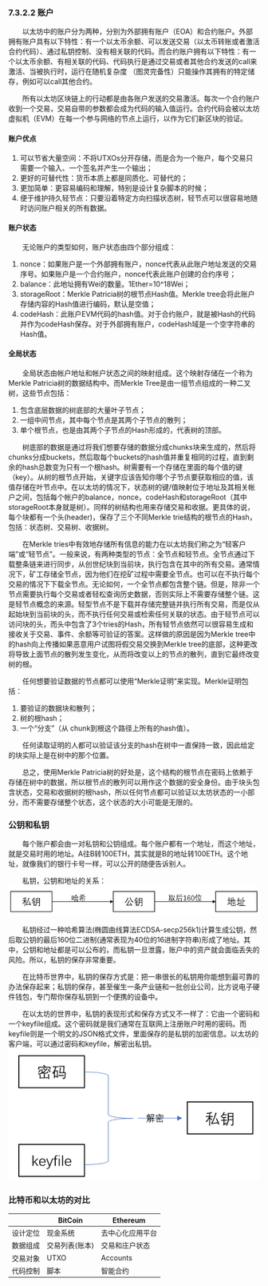 ### 7.3.2.2 账户
&emsp;&emsp;以太坊中的账户分为两种，分别为外部拥有账户（EOA）和合约账户。外部拥有账户具有以下特性：有一个以太币余额、可以发送交易（以太币转账或者激活合约代码）、通过私钥控制、没有相关联的代码。而合约账户拥有以下特性：有一个以太币余额、有相关联的代码、代码执行是通过交易或者其他合约发送的call来激活、当被执行时，运行在随机复杂度 （图灵完备性）只能操作其拥有的特定储存，例如可以call其他合约。

&emsp;&emsp;所有以太坊区块链上的行动都是由各账户发送的交易激活。每次一个合约账户收到一个交易，交易自带的参数都会成为代码的输入值运行。合约代码会被以太坊虚拟机（EVM）在每一个参与网络的节点上运行，以作为它们新区块的验证。

#### 账户优点
1. 可以节省大量空间：不将UTXOs分开存储，而是合为一个账户，每个交易只需要一个输入、一个签名并产生一个输出；
2. 更好的可替代性：货币本质上都是同质化、可替代的；
3. 更加简单：更容易编码和理解，特别是设计复杂脚本的时候；
4. 便于维护持久轻节点：只要沿着特定方向扫描状态树，轻节点可以很容易地随时访问账户相关的所有数据。

#### 账户状态
&emsp;&emsp;无论账户的类型如何，账户状态由四个部分组成：
1. nonce：如果账户是一个外部拥有账户，nonce代表从此账户地址发送的交易序号。如果账户是一个合约账户，nonce代表此账户创建的合约序号；
2. balance：此地址拥有Wei的数量。1Ether=10^18Wei；
3. storageRoot：Merkle Patricia树的根节点Hash值。Merkle tree会将此账户存储内容的Hash值进行编码，默认是空值；
4. codeHash：此账户EVM代码的hash值。对于合约账户，就是被Hash的代码并作为codeHash保存。对于外部拥有账户，codeHash域是一个空字符串的Hash值。

#### 全局状态
&emsp;&emsp;全局状态由帐户地址和帐户状态之间的映射组成。这个映射存储在一个称为Merkle Patricia树的数据结构中。而Merkle Tree是由一组节点组成的一种二叉树，这些节点包括：
1. 包含底层数据的树底部的大量叶子节点；
2. 一组中间节点，其中每个节点是其两个子节点的散列；
3. 单个根节点，也是由其两个子节点的Hash形成的，代表树的顶部。

&emsp;&emsp;树底部的数据是通过将我们想要存储的数据分成chunks块来生成的，然后将chunks分成buckets，然后取每个buckets的hash值并重复相同的过程，直到剩余的hash总数变为只有一个根hash。树需要有一个存储在里面的每个值的键（key）。从树的根节点开始，关键字应该告知你哪个子节点要获取相应的值，该值存储在叶节点中。在以太坊的情况下，状态树的键/值映射位于地址及其相关帐户之间，包括每个帐户的balance，nonce，codeHash和storageRoot（其中storageRoot本身就是树）。同样的树结构也用来存储交易和收据。更具体的说，每个块都有一个头(header)，保存了三个不同Merkle trie结构的根节点的Hash，包括：状态树、交易树、收据树。

&emsp;&emsp;在Merkle tries中有效地存储所有信息的能力在以太坊我们称之为“轻客户端”或“轻节点”。一般来说，有两种类型的节点：全节点和轻节点。全节点通过下载整条链来进行同步，从创世纪块到当前块，执行包含在其中的所有交易。通常情况下，矿工存储全节点，因为他们在挖矿过程中需要全节点。也可以在不执行每个交易的情况下下载全节点。无论如何，一个全节点都包含整个链。但是，除非一个节点需要执行每个交易或者轻松查询历史数据，否则实际上不需要存储整个链。这是轻节点概念的来源。轻型节点不是下载并存储完整链并执行所有交易，而是仅从起始块到当前块的头，而不执行任何交易或检索任何关联的状态。由于轻节点可以访问块的头，而头中包含了3个tries的Hash，所有轻节点依然可以很容易生成和接收关于交易、事件、余额等可验证的答案。这样做的原因是因为Merkle tree中的hash向上传播如果恶意用户试图将假交易交换到Merkle tree的底部，这种更改将导致上面节点的散列发生变化，从而将改变以上的节点的散列，直到它最终改变树的根。

&emsp;&emsp;任何想要验证数据的节点都可以使用“Merkle证明”来实现。Merkle证明包括：
1. 要验证的数据块和散列；
2. 树的根hash；
3. 一个“分支”（从 chunk到根这个路径上所有的hash值）。

&emsp;&emsp;任何读取证明的人都可以验证该分支的hash在树中一直保持一致，因此给定的块实际上是在树中的那个位置。

&emsp;&emsp;总之，使用Merkle Patricia树的好处是，这个结构的根节点在密码上依赖于存储在树中的数据，所以根节点的散列可以用作这个数据的安全身份。由于块头包含状态，交易和收据树的根hash，所以任何节点都可以验证以太坊状态的一小部分，而不需要存储整个状态，这个状态的大小可能是无限的。

### 公钥和私钥
&emsp;&emsp;每个账户都会由一对私钥和公钥组成。每个账户都有一个地址，而这个地址，就是交易时用的地址。A往B转100ETH，其实就是B的地址转100ETH。这个地址，就像我们的银行卡号一样，可以公开的随便告诉别人。

&emsp;&emsp;私钥，公钥和地址的关系：
![0732276.jpg](./figures/0732276(1).jpg)

&emsp;&emsp;私钥经过一种哈希算法(椭圆曲线算法ECDSA-secp256k1)计算生成公钥，然后取公钥的最后160位二进制(通常表现为40位的16进制字符串)形成了地址。其中，公钥和地址都是可以公布的，而私钥一旦泄露，账户中的资产就会面临丢失的风险。所以，私钥的保存非常重要。

&emsp;&emsp;在比特币世界中，私钥的保存方式是：把一串很长的私钥用你能想到最可靠的办法保存起来；私钥的保存，甚至催生一条产业链和一批创业公司，比方说电子硬件钱包，专门帮你保存私钥到一个便携的设备中。

&emsp;&emsp;在以太坊的世界中，私钥的表现形式和保存方式又不一样了：它由一个密码和一个keyfile组成。这个密码就是我们通常在互联网上注册账户时用的密码。而keyfile则是一个明文的JSON格式文件，里面保存的是私钥的加密信息。以太坊的客户端，可以通过密码和keyfile，解密出私钥。
![0732276.jpg](./figures/0732276(2).jpg)

### 比特币和以太坊的对比
|  | BitCoin | Ethereum
-- | -- | --
设计定位 | 现金系统 | 去中心化应用平台
数据组成 | 交易列表(账本) | 交易和庄户状态
交易对象 | UTXO | Accounts
代码控制 | 脚本 | 智能合约
